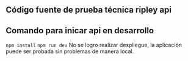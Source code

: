 ## Código fuente de prueba técnica ripley api

## Comando para inicar api en desarrollo
``
npm install
``
``
npm run dev
``
No se logro realizar despliegue, la aplicación 
puede ser probada sin problemas de manera local.
